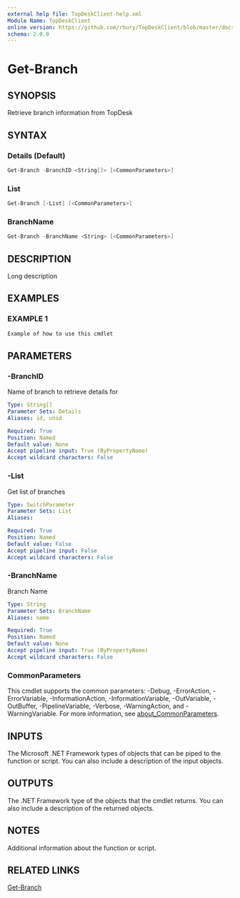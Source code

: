 ```yaml
---
external help file: TopDeskClient-help.xml
Module Name: TopDeskClient
online version: https://github.com/rbury/TopDeskClient/blob/master/docs/Get-Branch.md
schema: 2.0.0
---
```


# Get-Branch

## SYNOPSIS

Retrieve branch information from TopDesk

## SYNTAX

### Details (Default)

``` Powershell
Get-Branch -BranchID <String[]> [<CommonParameters>]
```

### List

``` Powershell
Get-Branch [-List] [<CommonParameters>]
```

### BranchName

``` Powershell
Get-Branch -BranchName <String> [<CommonParameters>]
```

## DESCRIPTION

Long description

## EXAMPLES

### EXAMPLE 1

``` Powershell
Example of how to use this cmdlet
```

## PARAMETERS

### -BranchID

Name of branch to retrieve details for

```yaml
Type: String[]
Parameter Sets: Details
Aliases: id, unid

Required: True
Position: Named
Default value: None
Accept pipeline input: True (ByPropertyName)
Accept wildcard characters: False
```

### -List

Get list of branches

```yaml
Type: SwitchParameter
Parameter Sets: List
Aliases:

Required: True
Position: Named
Default value: False
Accept pipeline input: False
Accept wildcard characters: False
```

### -BranchName

Branch Name

```yaml
Type: String
Parameter Sets: BranchName
Aliases: name

Required: True
Position: Named
Default value: None
Accept pipeline input: True (ByPropertyName)
Accept wildcard characters: False
```

### CommonParameters

This cmdlet supports the common parameters: -Debug, -ErrorAction, -ErrorVariable, -InformationAction, -InformationVariable, -OutVariable, -OutBuffer, -PipelineVariable, -Verbose, -WarningAction, and -WarningVariable. For more information, see [about_CommonParameters](http://go.microsoft.com/fwlink/?LinkID=113216).

## INPUTS

The Microsoft .NET Framework types of objects that can be piped to the function or script.
You can also include a description of the input objects.

## OUTPUTS

The .NET Framework type of the objects that the cmdlet returns.
You can also include a description of the returned objects.

## NOTES

Additional information about the function or script.

## RELATED LINKS

[Get-Branch](https://github.com/rbury/TopDeskClient/blob/master/docs/Get-Branch.md)
